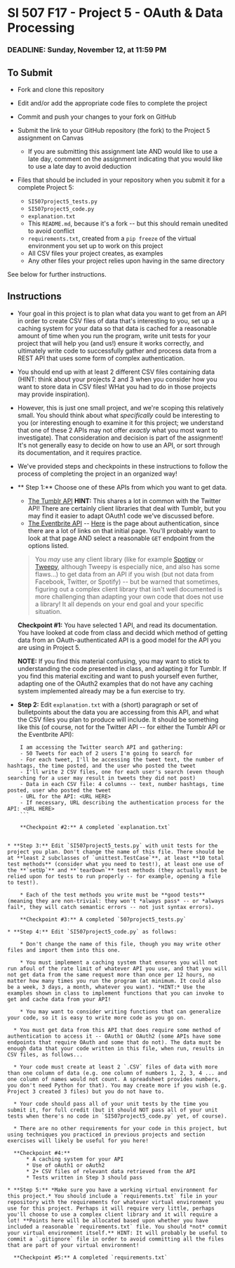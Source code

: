 # SI 507 F17 - Project 5 - OAuth & Data Processing

### DEADLINE: Sunday, November 12, at 11:59 PM

## To Submit

* Fork and clone this repository
* Edit and/or add the appropriate code files to complete the project
* Commit and push your changes to your fork on GitHub
* Submit the link to your GitHub repository (the fork) to the Project 5 assignment on Canvas

    * If you are submitting this assignment late AND would like to use a late day, comment on the assignment indicating that you would like to use a late day to avoid deduction

* Files that should be included in your repository when you submit it for a complete Project 5:

    * `SI507project5_tests.py`
    * `SI507project5_code.py`
    * `explanation.txt`
    * This `README.md`, because it's a fork -- but this should remain unedited to avoid conflict
    * `requirements.txt`, created from a `pip freeze` of the virtual environment you set up to work on this project
    * All CSV files your project creates, as examples
    * Any other files your project relies upon having in the same directory

See below for further instructions.

## Instructions

* Your goal in this project is to plan what data you want to get from an API in order to create CSV files of data that's interesting to you, set up a caching system for your data so that data is cached for a reasonable amount of time when you run the program, write unit tests for your project that will help you (and us!) ensure it works correctly, and ultimately write code to successfully gather and process data from a REST API that uses some form of complex authentication.

* You should end up with at least 2 different CSV files containing data (HINT: think about your projects 2 and 3 when you consider how you want to store data in CSV files! WHat you had to do in those projects may provide inspiration).

* However, this is just one small project, and we're scoping this relatively small. You should think about what *specifically* could be interesting to you (or interesting enough to examine it for this project; we understand that one of these 2 APIs may not offer *exactly* what you most want to investigate). That consideration and decision is part of the assignment! It's not generally easy to decide on how to use an API, or sort through its documentation, and it requires practice.

* We've provided steps and checkpoints in these instructions to follow the process of completing the project in an organized way!

* ** Step 1:** Choose one of these APIs from which you want to get data.

  * [The Tumblr API](https://www.tumblr.com/docs/en/api/v2#auth) **HINT:** This shares a lot in common with the Twitter API! There are certainly client libraries that deal with Tumblr, but you may find it easier to adapt OAuth1 code we've discussed before.
  * [The Eventbrite API](https://www.eventbrite.com/developer/v3/)  -- [Here](https://www.eventbrite.com/developer/v3/api_overview/authentication/) is the page about authentication, since there are a lot of links on that initial page. You'll probably want to look at that page AND select a reasonable `GET` endpoint from the options listed.

  > You *may* use any client library (like for example [Spotipy](https://github.com/plamere/spotipy) or [Tweepy](http://www.tweepy.org/), although Tweepy is especially nice, and also has some flaws...) to get data from an API if you wish (but not data from Facebook, Twitter, or Spotify) -- but be warned that sometimes, figuring out a complex client library that isn't well documented is more challenging than adapting your own code that does not use a library! It all depends on your end goal and your specific situation.

  **Checkpoint #1:** You have selected 1 API, and read its documentation. You have looked at code from class and decidd which method of getting data from an OAuth-authenticated API is a good model for the API you are using in Project 5.

  **NOTE:** If you find this material confusing, you may want to stick to understanding the code presented in class, and adapting it for Tumblr. If you find this material exciting and want to push yourself even further, adapting one of the OAuth2 examples that do not have any caching system implemented already may be a fun exercise to try.

* **Step 2:** Edit `explanation.txt` with a (short) paragraph or set of bulletpoints about the data you are accessing from this API, and what the CSV files you plan to produce will include. It should be something like this (of course, not for the Twitter API -- for either the Tumblr API or the Eventbrite API):

```
    I am accessing the Twitter search API and gathering:
    - 50 Tweets for each of 2 users I'm going to search for
    - For each tweet, I'll be accessing the tweet text, the number of hashtags, the time posted, and the user who posted the tweet
    - I'll write 2 CSV files, one for each user's search (even though searching for a user may result in tweets they did not post)
    - Data in each CSV file: 4 columns -- text, number hashtags, time posted, user who posted the tweet
    - URL for the API: <URL HERE>
    - If necessary, URL describing the authentication process for the API: <URL HERE>
    ```

    **Checkpoint #2:** A completed `explanation.txt`


* **Step 3:** Edit `SI507project5_tests.py` with unit tests for the project you plan. Don't change the name of this file. There should be at **least 2 subclasses of `unittest.TestCase`**, at least **10 total test methods** (consider what you need to test!), at least one use of the **`setUp`** and **`tearDown`** test methods (they actually must be relied upon for tests to run properly -- for example, opening a file to test!).

    * Each of the test methods you write must be **good tests** (meaning they are non-trivial: they won't *always pass* -- or *always fail*, they will catch semantic errors -- not just syntax errors).

    **Checkpoint #3:** A completed `507project5_tests.py`

* **Step 4:** Edit `SI507project5_code.py` as follows:

    * Don't change the name of this file, though you may write other files and import them into this one.

    * You must implement a caching system that ensures you will not run afoul of the rate limit of whatever API you use, and that you will not get data from the same request more than once per 12 hours, no matter how many times you run the program (at minimum. It could also be a week, 3 days, a month, whatever you want). *HINT:* Use the examples shown in class to implement functions that you can invoke to get and cache data from your API!

    * You may want to consider writing functions that can generalize your code, so it is easy to write more code as you go on.

  * You must get data from this API that does require some method of authentication to access it -- OAuth1 or OAuth2 (some APIs have some endpoints that require OAuth and some that do not). The data must be enough data that your code written in this file, when run, results in CSV files, as follows...

  * Your code must create at least 2 `.CSV` files of data with more than one column of data (e.g. one column of numbers 1, 2, 3, 4 ... and one column of names would not count. A spreadsheet provides numbers, you don't need Python for that). You may create more if you wish (e.g. Project 3 created 3 files) but you do not have to.

  * Your code should pass all of your unit tests by the time you submit it, for full credit (but it should NOT pass all of your unit tests when there's no code in `SI507project5_code.py` yet, of course).

  * There are no other requirements for your code in this project, but using techniques you practiced in previous projects and section exercises will likely be useful for you here!

  **Checkpoint #4:**
      * A caching system for your API
      * Use of oAuth1 or oAuth2
      * 2+ CSV files of relevant data retrieved from the API
      * Tests written in Step 3 should pass

* **Step 5:** *Make sure you have a working virtual environment for this project.* You should include a `requirements.txt` file in your repository with the requirements for whatever virtual environment you use for this project. Perhaps it will require very little, perhaps you'll choose to use a complex client library and it will require a lot! **Points here will be allocated based upon whether you have included a reasonable `requirements.txt` file. You should *not* commit your virtual environment itself.** HINT: It will probably be useful to commit a `.gitignore` file in order to avoid committing all the files that are part of your virtual environment!

  **Checkpoint #5:** A completed `requirements.txt`

